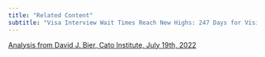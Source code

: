 ```yaml
---
title: "Related Content"
subtitle: "Visa Interview Wait Times Reach New Highs: 247 Days for Visitors/Business Travelers"
---
```


[Analysis from David J. Bier, Cato Institute, July 19th, 2022](https://www.cato.org/blog/visa-interview-wait-times-reach-new-highs-247-days-visitors/business-travelers)
